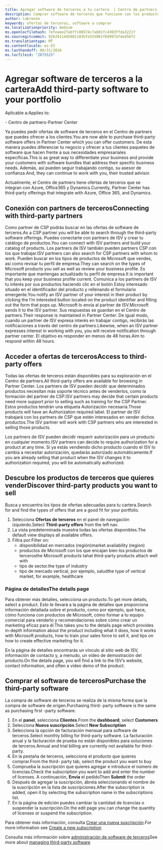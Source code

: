 ```yaml
---
title: Agregar software de terceros a tu cartera  | Centro de partners
description: Comprar software de terceros que funcione con los productos de Microsoft
author: labrenne
keywords: ofertas de terceros, software a comprar
ms.localizationpriority: medium
ms.openlocfilehash: 7efeaee27abf7c08574c7ab81fc4303ffda3221f
ms.sourcegitcommit: 92629114d5081103bfe555081f69997af4ed56f2
ms.translationtype: MT
ms.contentlocale: es-ES
ms.lasthandoff: 08/31/2018
ms.locfileid: "2875525"
---
```

# <a name="add-third-party-software-to-your-portfolio"></a><span data-ttu-id="a103a-104">Agregar software de terceros a la cartera</span><span class="sxs-lookup"><span data-stu-id="a103a-104">Add third-party software to your portfolio</span></span>

<span data-ttu-id="a103a-105">Aplicable a:</span><span class="sxs-lookup"><span data-stu-id="a103a-105">Applies to:</span></span>

<span data-ttu-id="a103a-106">- Centro de partners</span><span class="sxs-lookup"><span data-stu-id="a103a-106">-Partner Center</span></span>

<span data-ttu-id="a103a-107">Ya puedes pedir ofertas de software de terceros en el Centro de partners que puedes ofrecer a los clientes.</span><span class="sxs-lookup"><span data-stu-id="a103a-107">You are now able to purchase third-party software offers in Partner Center which you can offer customers.</span></span> <span data-ttu-id="a103a-108">De esta manera puedes diferenciar tu negocio y ofrecer a tus clientes paquetes de software que hacen frente a sus necesidades empresariales específicas.</span><span class="sxs-lookup"><span data-stu-id="a103a-108">This is as great way to differentiate your business and provide your customers with software bundles that address their specific business needs.</span></span> <span data-ttu-id="a103a-109">Además, así pueden seguir trabajando contigo, su asesor de confianza.</span><span class="sxs-lookup"><span data-stu-id="a103a-109">And, they can continue to work with you, their trusted advisor.</span></span>

<span data-ttu-id="a103a-110">Actualmente, el Centro de partners tiene ofertas de terceros que se integran con Azure, Office365 y Dynamics.</span><span class="sxs-lookup"><span data-stu-id="a103a-110">Currently, Partner Center has third-party offerings that integrate with Azure, Office 365, and Dynamics.</span></span> 

## <a name="connecting-with-third-party-partners"></a><span data-ttu-id="a103a-111">Conexión con partners de terceros</span><span class="sxs-lookup"><span data-stu-id="a103a-111">Connecting with third-party partners</span></span>
 
<span data-ttu-id="a103a-112">Como partner de CSP podrás buscar en las ofertas de software de terceros.</span><span class="sxs-lookup"><span data-stu-id="a103a-112">As a CSP partner you will be able to search through the third-party software offerings.</span></span> <span data-ttu-id="a103a-113">Puedes conectarte con partners de ISV y crear tu catálogo de productos.</span><span class="sxs-lookup"><span data-stu-id="a103a-113">You can connect with ISV partners and build your catalog of products.</span></span> <span data-ttu-id="a103a-114">Los partners de ISV también pueden partners CSP con los que trabajar.</span><span class="sxs-lookup"><span data-stu-id="a103a-114">ISV partners can also search for CSP partners with whom to work.</span></span> <span data-ttu-id="a103a-115">Pueden buscar en los tipos de productos de Microsoft que vendes, así como revisar tu perfil de empresa.</span><span class="sxs-lookup"><span data-stu-id="a103a-115">They can search on the types of Microsoft products you sell as well as review your business profile.</span></span> <span data-ttu-id="a103a-116">Es importante que mantengas actualizado tu perfil de empresa.</span><span class="sxs-lookup"><span data-stu-id="a103a-116">It is important that you keep your business profile current.</span></span> <span data-ttu-id="a103a-117">Comunica a los partners de ISV tu interés por sus productos haciendo clic en el botón Estoy interesado situado en el identificador del producto y rellenando el formulario emergente.</span><span class="sxs-lookup"><span data-stu-id="a103a-117">You notify an ISV partner of your interest in their product by clicking the I’m interested button located on the product identifier and filling out the form that pops up.</span></span> <span data-ttu-id="a103a-118">Microsoft lo envía al partner de ISV.</span><span class="sxs-lookup"><span data-stu-id="a103a-118">Microsoft sends it to the ISV partner.</span></span> <span data-ttu-id="a103a-119">Sus respuestas se guardan en el Centro de partners.</span><span class="sxs-lookup"><span data-stu-id="a103a-119">Their response is maintained in Partner Center.</span></span> <span data-ttu-id="a103a-120">De igual modo, cuando un partner de ISV expresa interés en trabajar contigo, recibirás las notificaciones a través del centro de partners.</span><span class="sxs-lookup"><span data-stu-id="a103a-120">Likewise, when an ISV partner expresses interest in working with you, you will receive notification through partner center.</span></span> <span data-ttu-id="a103a-121">El objetivo es responder en menos de 48 horas.</span><span class="sxs-lookup"><span data-stu-id="a103a-121">Aim to respond within 48 hours.</span></span>

## <a name="access-to-third-party-offers"></a><span data-ttu-id="a103a-122">Acceder a ofertas de terceros</span><span class="sxs-lookup"><span data-stu-id="a103a-122">Access to third-party offers</span></span>

<span data-ttu-id="a103a-123">Todas las ofertas de terceros están disponibles para su exploración en el Centro de partners.</span><span class="sxs-lookup"><span data-stu-id="a103a-123">All third-party offers are available for browsing in Partner Center.</span></span> <span data-ttu-id="a103a-124">Los partners de ISV pueden decidir que determinados productos necesitan más soporte técnico antes de venderlos, como la formación del partner de CSP.</span><span class="sxs-lookup"><span data-stu-id="a103a-124">ISV partners may decide that certain products need more support prior to selling such as training for the CSP Partner.</span></span> <span data-ttu-id="a103a-125">Estos productos tendrán una etiqueta Autorización necesaria.</span><span class="sxs-lookup"><span data-stu-id="a103a-125">Those products will have an Authorization required label.</span></span> <span data-ttu-id="a103a-126">El partner de ISV trabajará con los partners de CSP que estén interesados en vender dichos productos.</span><span class="sxs-lookup"><span data-stu-id="a103a-126">The ISV partner will work with CSP partners who are interested in selling those products.</span></span> 

<span data-ttu-id="a103a-127">Los partners de ISV pueden decidir requerir autorización para un producto en cualquier momento.</span><span class="sxs-lookup"><span data-stu-id="a103a-127">ISV partners can decide to require authorization for a product at any time.</span></span> <span data-ttu-id="a103a-128">Si ya estás vendiendo dicho producto cuando el ISV lo cambia a necesitar autorización, quedarás autorizado automáticamente.</span><span class="sxs-lookup"><span data-stu-id="a103a-128">If you are already selling that product when the ISV changes it to authorization required, you will be automatically authorized.</span></span>

## <a name="discover-third-party-products-you-want-to-sell"></a><span data-ttu-id="a103a-129">Descubre los productos de terceros que quieres vender</span><span class="sxs-lookup"><span data-stu-id="a103a-129">Discover third-party products you want to sell</span></span>

<span data-ttu-id="a103a-130">Busca y encuentra los tipos de ofertas adecuadas para tu cartera.</span><span class="sxs-lookup"><span data-stu-id="a103a-130">Search for and find the types of offers that are a good fit for your portfolio.</span></span> 

1. <span data-ttu-id="a103a-131">Selecciona **Ofertas de terceros** en el panel de navegación izquierdo.</span><span class="sxs-lookup"><span data-stu-id="a103a-131">Select **Third-party offers** from the left nav.</span></span>
2. <span data-ttu-id="a103a-132">La vista predeterminada muestra todas las ofertas disponibles.</span><span class="sxs-lookup"><span data-stu-id="a103a-132">The default view displays all available offers.</span></span>
3. <span data-ttu-id="a103a-133">Filtra por:</span><span class="sxs-lookup"><span data-stu-id="a103a-133">Filter on:</span></span>
    - <span data-ttu-id="a103a-134">disponibilidad en mercados (región)</span><span class="sxs-lookup"><span data-stu-id="a103a-134">market availability (region)</span></span>
    - <span data-ttu-id="a103a-135">productos de Microsoft con los que encajan bien los productos de terceros</span><span class="sxs-lookup"><span data-stu-id="a103a-135">the Microsoft products tahat third-party products attach well with</span></span>
    - <span data-ttu-id="a103a-136">tipo de sector.</span><span class="sxs-lookup"><span data-stu-id="a103a-136">the type of industry</span></span>
    - <span data-ttu-id="a103a-137">tipo de mercado vertical, por ejemplo, salud</span><span class="sxs-lookup"><span data-stu-id="a103a-137">the type of vertical market, for example, healthcare</span></span>

### <a name="the-details-page"></a><span data-ttu-id="a103a-138">Página de detalles</span><span class="sxs-lookup"><span data-stu-id="a103a-138">The details page</span></span>

<span data-ttu-id="a103a-139">Para obtener más detalles, selecciona un producto.</span><span class="sxs-lookup"><span data-stu-id="a103a-139">To get more details, select a product.</span></span> <span data-ttu-id="a103a-140">Esto te llevará a la página de detalles que proporciona información detallada sobre el producto, como por ejemplo, qué hace, cómo funciona con productos de Microsoft, cómo formar a tu equipo comercial para venderlo y recomendaciones sobre cómo crear un marketing eficaz para él.</span><span class="sxs-lookup"><span data-stu-id="a103a-140">This takes you to the details page which provides in-depth information about the product including what it does, how it works with Microsoft products, how to train your sales force to sell it, and tips on how to create effective marketing for it.</span></span>

<span data-ttu-id="a103a-141">En la página de detalles encontrarás un vínculo al sitio web de ISV, información de contacto y, a menudo, un vídeo de demostración del producto.</span><span class="sxs-lookup"><span data-stu-id="a103a-141">On the details page, you will find a link to the ISV’s website, contact information, and often a video demo of the product.</span></span> 

## <a name="purchase-the-third-party-software"></a><span data-ttu-id="a103a-142">Comprar el software de terceros</span><span class="sxs-lookup"><span data-stu-id="a103a-142">Purchase the third-party software</span></span>

<span data-ttu-id="a103a-143">La compra de software de terceros se realiza de la misma forma que la compra de software de origen.</span><span class="sxs-lookup"><span data-stu-id="a103a-143">Purchasing third- party software is the same as purchasing first -party software.</span></span> 

1. <span data-ttu-id="a103a-144">En el **panel**, selecciona **Clientes**.</span><span class="sxs-lookup"><span data-stu-id="a103a-144">From the **dashboard**, select **Customers**</span></span>
2. <span data-ttu-id="a103a-145">Selecciona **Nueva suscripción**.</span><span class="sxs-lookup"><span data-stu-id="a103a-145">Select **New Subscription**</span></span>
3. <span data-ttu-id="a103a-146">Selecciona la opción de facturación mensual para software de terceros.</span><span class="sxs-lookup"><span data-stu-id="a103a-146">Select monthly billing for third-party software.</span></span> <span data-ttu-id="a103a-147">La facturación anual y la facturación de prueba no están disponibles para soluciones de terceros.</span><span class="sxs-lookup"><span data-stu-id="a103a-147">Annual and trial billing are currently not available for third-party.</span></span>
4. <span data-ttu-id="a103a-148">En la pestaña de terceros, selecciona el producto que quieres comprar.</span><span class="sxs-lookup"><span data-stu-id="a103a-148">From the third- party tab, select the product you want to buy</span></span>
5. <span data-ttu-id="a103a-149">Comprueba la suscripción que quieres agregar e introduce el número de licencias.</span><span class="sxs-lookup"><span data-stu-id="a103a-149">Check the subscription you want to add and enter the number of licenses.</span></span> <span data-ttu-id="a103a-150">A continuación, **Envía** el pedido</span><span class="sxs-lookup"><span data-stu-id="a103a-150">Then **Submit** the order</span></span>
6. <span data-ttu-id="a103a-151">Después de agregar la suscripción, ábrela seleccionando el nombre de la suscripción en la lista de suscripciones.</span><span class="sxs-lookup"><span data-stu-id="a103a-151">After the subscription is added, open it by selecting the subscription name in the subscriptions list.</span></span>
7. <span data-ttu-id="a103a-152">En la página de edición puedes cambiar la cantidad de licencias o suspender la suscripción.</span><span class="sxs-lookup"><span data-stu-id="a103a-152">On the edit page you can change the quantity of licenses or suspend the subscription.</span></span>

<span data-ttu-id="a103a-153">Para obtener más información, consulta [Crear una nueva suscripción](create-a-new-subscription.md).</span><span class="sxs-lookup"><span data-stu-id="a103a-153">For more information see [Create a new subscription](create-a-new-subscription.md)</span></span>

<span data-ttu-id="a103a-154">Consulta más información sobre [administración de software de terceros](third-party-help.md)</span><span class="sxs-lookup"><span data-stu-id="a103a-154">See more about [managing third-party software](third-party-help.md)</span></span>  